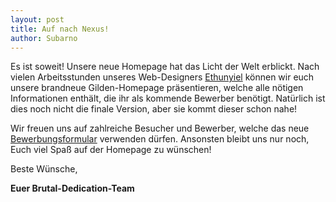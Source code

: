 ```yaml
---
layout: post
title: Auf nach Nexus!
author: Subarno
---
```

Es ist soweit! Unsere neue Homepage hat das Licht der Welt erblickt. Nach vielen Arbeitsstunden unseres Web-Designers [Ethunyiel](http://my-reality.de) können wir euch unsere brandneue Gilden-Homepage präsentieren, welche alle nötigen Informationen enthält, die ihr als kommende Bewerber benötigt. Natürlich ist dies noch nicht die finale Version, aber sie kommt dieser schon nahe!

Wir freuen uns auf zahlreiche Besucher und Bewerber, welche das neue [Bewerbungsformular](/apply#paragraph) verwenden dürfen. Ansonsten bleibt uns nur noch, Euch viel Spaß auf der Homepage zu wünschen!

Beste Wünsche,

**Euer Brutal-Dedication-Team**